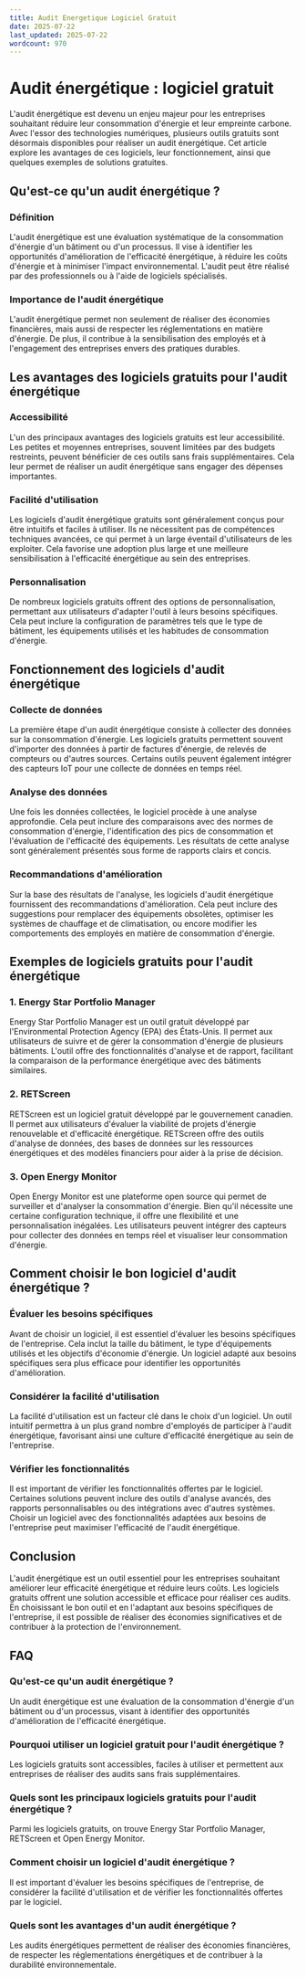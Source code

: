 ```yaml
---
title: Audit Energetique Logiciel Gratuit
date: 2025-07-22
last_updated: 2025-07-22
wordcount: 970
---
```


# Audit énergétique : logiciel gratuit

L'audit énergétique est devenu un enjeu majeur pour les entreprises souhaitant réduire leur consommation d'énergie et leur empreinte carbone. Avec l'essor des technologies numériques, plusieurs outils gratuits sont désormais disponibles pour réaliser un audit énergétique. Cet article explore les avantages de ces logiciels, leur fonctionnement, ainsi que quelques exemples de solutions gratuites.

## Qu'est-ce qu'un audit énergétique ?

### Définition

L'audit énergétique est une évaluation systématique de la consommation d'énergie d'un bâtiment ou d'un processus. Il vise à identifier les opportunités d'amélioration de l'efficacité énergétique, à réduire les coûts d'énergie et à minimiser l'impact environnemental. L'audit peut être réalisé par des professionnels ou à l'aide de logiciels spécialisés.

### Importance de l'audit énergétique

L'audit énergétique permet non seulement de réaliser des économies financières, mais aussi de respecter les réglementations en matière d'énergie. De plus, il contribue à la sensibilisation des employés et à l'engagement des entreprises envers des pratiques durables.

## Les avantages des logiciels gratuits pour l'audit énergétique

### Accessibilité

L'un des principaux avantages des logiciels gratuits est leur accessibilité. Les petites et moyennes entreprises, souvent limitées par des budgets restreints, peuvent bénéficier de ces outils sans frais supplémentaires. Cela leur permet de réaliser un audit énergétique sans engager des dépenses importantes.

### Facilité d'utilisation

Les logiciels d'audit énergétique gratuits sont généralement conçus pour être intuitifs et faciles à utiliser. Ils ne nécessitent pas de compétences techniques avancées, ce qui permet à un large éventail d'utilisateurs de les exploiter. Cela favorise une adoption plus large et une meilleure sensibilisation à l'efficacité énergétique au sein des entreprises.

### Personnalisation

De nombreux logiciels gratuits offrent des options de personnalisation, permettant aux utilisateurs d'adapter l'outil à leurs besoins spécifiques. Cela peut inclure la configuration de paramètres tels que le type de bâtiment, les équipements utilisés et les habitudes de consommation d'énergie.

## Fonctionnement des logiciels d'audit énergétique

### Collecte de données

La première étape d'un audit énergétique consiste à collecter des données sur la consommation d'énergie. Les logiciels gratuits permettent souvent d'importer des données à partir de factures d'énergie, de relevés de compteurs ou d'autres sources. Certains outils peuvent également intégrer des capteurs IoT pour une collecte de données en temps réel.

### Analyse des données

Une fois les données collectées, le logiciel procède à une analyse approfondie. Cela peut inclure des comparaisons avec des normes de consommation d'énergie, l'identification des pics de consommation et l'évaluation de l'efficacité des équipements. Les résultats de cette analyse sont généralement présentés sous forme de rapports clairs et concis.

### Recommandations d'amélioration

Sur la base des résultats de l'analyse, les logiciels d'audit énergétique fournissent des recommandations d'amélioration. Cela peut inclure des suggestions pour remplacer des équipements obsolètes, optimiser les systèmes de chauffage et de climatisation, ou encore modifier les comportements des employés en matière de consommation d'énergie.

## Exemples de logiciels gratuits pour l'audit énergétique

### 1. Energy Star Portfolio Manager

Energy Star Portfolio Manager est un outil gratuit développé par l'Environmental Protection Agency (EPA) des États-Unis. Il permet aux utilisateurs de suivre et de gérer la consommation d'énergie de plusieurs bâtiments. L'outil offre des fonctionnalités d'analyse et de rapport, facilitant la comparaison de la performance énergétique avec des bâtiments similaires.

### 2. RETScreen

RETScreen est un logiciel gratuit développé par le gouvernement canadien. Il permet aux utilisateurs d'évaluer la viabilité de projets d'énergie renouvelable et d'efficacité énergétique. RETScreen offre des outils d'analyse de données, des bases de données sur les ressources énergétiques et des modèles financiers pour aider à la prise de décision.

### 3. Open Energy Monitor

Open Energy Monitor est une plateforme open source qui permet de surveiller et d'analyser la consommation d'énergie. Bien qu'il nécessite une certaine configuration technique, il offre une flexibilité et une personnalisation inégalées. Les utilisateurs peuvent intégrer des capteurs pour collecter des données en temps réel et visualiser leur consommation d'énergie.

## Comment choisir le bon logiciel d'audit énergétique ?

### Évaluer les besoins spécifiques

Avant de choisir un logiciel, il est essentiel d'évaluer les besoins spécifiques de l'entreprise. Cela inclut la taille du bâtiment, le type d'équipements utilisés et les objectifs d'économie d'énergie. Un logiciel adapté aux besoins spécifiques sera plus efficace pour identifier les opportunités d'amélioration.

### Considérer la facilité d'utilisation

La facilité d'utilisation est un facteur clé dans le choix d'un logiciel. Un outil intuitif permettra à un plus grand nombre d'employés de participer à l'audit énergétique, favorisant ainsi une culture d'efficacité énergétique au sein de l'entreprise.

### Vérifier les fonctionnalités

Il est important de vérifier les fonctionnalités offertes par le logiciel. Certaines solutions peuvent inclure des outils d'analyse avancés, des rapports personnalisables ou des intégrations avec d'autres systèmes. Choisir un logiciel avec des fonctionnalités adaptées aux besoins de l'entreprise peut maximiser l'efficacité de l'audit énergétique.

## Conclusion

L'audit énergétique est un outil essentiel pour les entreprises souhaitant améliorer leur efficacité énergétique et réduire leurs coûts. Les logiciels gratuits offrent une solution accessible et efficace pour réaliser ces audits. En choisissant le bon outil et en l'adaptant aux besoins spécifiques de l'entreprise, il est possible de réaliser des économies significatives et de contribuer à la protection de l'environnement.

## FAQ

### Qu'est-ce qu'un audit énergétique ?

Un audit énergétique est une évaluation de la consommation d'énergie d'un bâtiment ou d'un processus, visant à identifier des opportunités d'amélioration de l'efficacité énergétique.

### Pourquoi utiliser un logiciel gratuit pour l'audit énergétique ?

Les logiciels gratuits sont accessibles, faciles à utiliser et permettent aux entreprises de réaliser des audits sans frais supplémentaires.

### Quels sont les principaux logiciels gratuits pour l'audit énergétique ?

Parmi les logiciels gratuits, on trouve Energy Star Portfolio Manager, RETScreen et Open Energy Monitor.

### Comment choisir un logiciel d'audit énergétique ?

Il est important d'évaluer les besoins spécifiques de l'entreprise, de considérer la facilité d'utilisation et de vérifier les fonctionnalités offertes par le logiciel.

### Quels sont les avantages d'un audit énergétique ?

Les audits énergétiques permettent de réaliser des économies financières, de respecter les réglementations énergétiques et de contribuer à la durabilité environnementale.